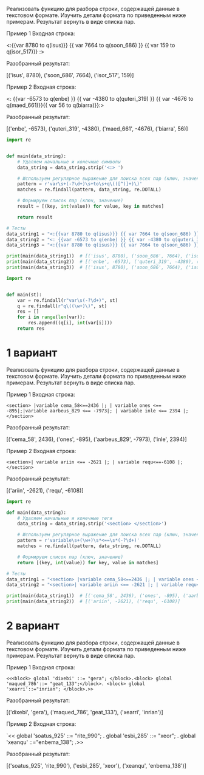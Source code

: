 Реализовать функцию для разбора строки, содержащей данные в текстовом формате. Изучить детали формата по приведенным ниже примерам. Результат вернуть в виде списка пар.

Пример 1 Входная строка:

<:{{var 8780 to q(isus)}} {{ var 7664 to q(soon_686) }} {{ var 159 to q(isor_517)}} :>

Разобранный результат:

[('isus', 8780), ('soon_686', 7664), ('isor_517', 159)]

Пример 2 Входная строка:

<: {{var -6573 to q(enbe) }} {{ var -4380 to q(quteri_319) }} {{ var -4676 to q(maed_661)}}{{ var 56 to q(biarra)}}:>

Разобранный результат:

[('enbe', -6573), ('quteri_319', -4380), ('maed_661', -4676), ('biarra', 56)]

```python
import re


def main(data_string):
    # Удаляем начальные и конечные символы
    data_string = data_string.strip('<:> ')

    # Используем регулярное выражение для поиска всех пар (ключ, значение)
    pattern = r'var\s+(-?\d+)\s+to\s+q\(([^)]+)\)'
    matches = re.findall(pattern, data_string, re.DOTALL)

    # Формируем список пар (ключ, значение)
    result = [(key, int(value)) for value, key in matches]

    return result

# Тесты
data_string1 = "<:{{var 8780 to q(isus)}} {{ var 7664 to q(soon_686) }} {{ var 159 to q(isor_517)}} :>"
data_string2 = "<: {{var -6573 to q(enbe) }} {{ var -4380 to q(quteri_319) }} {{ var -4676 to q(maed_661)}}{{ var 56 to q(biarra)}}:>"
data_string3 = "<:{{var 8780 to q(isus)}} {{ var 7664 to q(soon_686) }} {{ var 159 to\nq(isor_517)}} :>"

print(main(data_string1))  # [('isus', 8780), ('soon_686', 7664), ('isor_517', 159)]
print(main(data_string2))  # [('enbe', -6573), ('quteri_319', -4380), ('maed_661', -4676), ('biarra', 56)]
print(main(data_string3))  # [('isus', 8780), ('soon_686', 7664), ('isor_517', 159)]
```

```python
import re


def main(st):
    var = re.findall(r"var\s(-?\d+)", st)
    q = re.findall(r"q\((\w+)\)", st)
    res = []
    for i in range(len(var)):
        res.append((q[i], int(var[i])))
    return res

```

# 1 вариант
Реализовать функцию для разбора строки, содержащей данные в текстовом формате. Изучить детали формата по приведенным ниже примерам. Результат вернуть в виде списка пар.

Пример 1 Входная строка:

`<section> |variable cema_58<==2436 |; | variable ones <== -895|;|variable aarbeus_829 <== -7973|; | variable inle <== 2394 |;</section>`

Разобранный результат:

[('cema_58', 2436), ('ones', -895), ('aarbeus_829', -7973), ('inle', 2394)]

Пример 2 Входная строка:

`<section>| variable ariin <== -2621 |; | variable requ<==-6108 |;</section>`

Разобранный результат:

[('ariin', -2621), ('requ', -6108)]

```python
import re

def main(data_string):
    # Удаляем начальные и конечные теги
    data_string = data_string.strip('<section> </section>')

    # Используем регулярное выражение для поиска всех пар (ключ, значение)
    pattern = r'variable\s+(\w+)\s*<==\s*(-?\d+)'
    matches = re.findall(pattern, data_string, re.DOTALL)

    # Формируем список пар (ключ, значение)
    return [(key, int(value)) for key, value in matches]

# Тесты
data_string1 = "<section> |variable cema_58<==2436 |; | variable ones <== -895|;|variable aarbeus_829 <== -7973|; | variable inle <== 2394 |;</section>"
data_string2 = "<section>| variable ariin <== -2621 |; | variable requ<== -6108 |;</section>"

print(main(data_string1))  # [('cema_58', 2436), ('ones', -895), ('aarbeus_829', -7973), ('inle', 2394)]
print(main(data_string2))  # [('ariin', -2621), ('requ', -6108)]
```

# 2 вариант
Реализовать функцию для разбора строки, содержащей данные в текстовом формате. Изучить детали формата по приведенным ниже примерам. Результат вернуть в виде списка пар.

Пример 1 Входная строка:

`<<<block> global 'dixebi' ::= "gera"; </block>.<block> global 'maqued_786'::= "geat_133";</block>. <block> global 'xearri'::="inrian"; </block>.>>`

Разобранный результат:

[('dixebi', 'gera'), ('maqued_786', 'geat_133'), ('xearri', 'inrian')]

Пример 2 Входная строка:

`<< <block> global 'soatus_925' ::= "rite_990"; </block>. <block> global 'esbi_285' ::= "xeor"; </block>. <block> global 'xeanqu' ::="enbema_138"; </block>.>>

Разобранный результат:

[('soatus_925', 'rite_990'), ('esbi_285', 'xeor'), ('xeanqu', 'enbema_138')]
 
